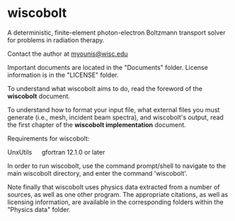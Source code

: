 # wiscobolt
A deterministic, finite-element photon-electron Boltzmann transport solver for problems in radiation therapy.


Contact the author at myounis@wisc.edu


Important documents are located in the "Documents" folder. License information is in the "LICENSE" folder.


To understand what wiscobolt aims to do, read the foreword of the **wiscobolt** document.

To understand how to format your input file, what external files you must generate (i.e., mesh, incident beam spectra), and wiscobolt's output, read the first chapter of the **wiscobolt implementation** document.


Requirements for wiscobolt:

  UnxUtils
  &emsp;
  gfortran 12.1.0 or later
  
In order to run wiscobolt, use the command prompt/shell to navigate to the main wiscobolt directory, and enter the command 'wiscobolt'.


Note finally that wiscobolt uses physics data extracted from a number of sources, as well as one other program. The appropriate citations, as well as licensing information, are available in the corresponding folders within the "Physics data" folder.
